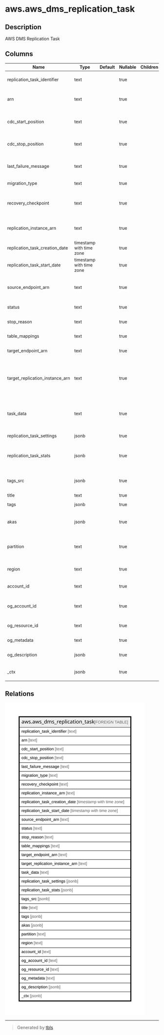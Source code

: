 # aws.aws_dms_replication_task

## Description

AWS DMS Replication Task

## Columns

| Name | Type | Default | Nullable | Children | Parents | Comment |
| ---- | ---- | ------- | -------- | -------- | ------- | ------- |
| replication_task_identifier | text |  | true |  |  | The user-assigned replication task identifier or name. |
| arn | text |  | true |  |  | The Amazon Resource Name (ARN) of the replication task. |
| cdc_start_position | text |  | true |  |  | Indicates when you want a change data capture (CDC) operation to start. |
| cdc_stop_position | text |  | true |  |  | Indicates when you want a change data capture (CDC) operation to stop. |
| last_failure_message | text |  | true |  |  | The last error (failure) message generated for the replication task. |
| migration_type | text |  | true |  |  | The type of migration. |
| recovery_checkpoint | text |  | true |  |  | Indicates the last checkpoint that occurred during a change data capture (CDC) operation. |
| replication_instance_arn | text |  | true |  |  | The Amazon Resource Name (ARN) of the replication instance. |
| replication_task_creation_date | timestamp with time zone |  | true |  |  | The date the replication task was created. |
| replication_task_start_date | timestamp with time zone |  | true |  |  | The date the replication task is scheduled to start. |
| source_endpoint_arn | text |  | true |  |  | The Amazon Resource Name (ARN) that uniquely identifies the endpoint. |
| status | text |  | true |  |  | The status of the replication task. |
| stop_reason | text |  | true |  |  | The reason the replication task was stopped. |
| table_mappings | text |  | true |  |  | Table mappings specified in the task. |
| target_endpoint_arn | text |  | true |  |  | The ARN that uniquely identifies the endpoint. |
| target_replication_instance_arn | text |  | true |  |  | The ARN of the replication instance to which this task is moved in response to running the MoveReplicationTask operation. |
| task_data | text |  | true |  |  | Supplemental information that the task requires to migrate the data for certain source and target endpoints. |
| replication_task_settings | jsonb |  | true |  |  | The settings for the replication task. |
| replication_task_stats | jsonb |  | true |  |  | The statistics for the task, including elapsed time, tables loaded, and table errors. |
| tags_src | jsonb |  | true |  |  | A list of tags currently associated with the replication instance. |
| title | text |  | true |  |  | Title of the resource. |
| tags | jsonb |  | true |  |  | A map of tags for the resource. |
| akas | jsonb |  | true |  |  | Array of globally unique identifier strings (also known as) for the resource. |
| partition | text |  | true |  |  | The AWS partition in which the resource is located (aws, aws-cn, or aws-us-gov). |
| region | text |  | true |  |  | The AWS Region in which the resource is located. |
| account_id | text |  | true |  |  | The AWS Account ID in which the resource is located. |
| og_account_id | text |  | true |  |  | The Platform Account ID in which the resource is located. |
| og_resource_id | text |  | true |  |  | The unique ID of the resource in opengovernance. |
| og_metadata | text |  | true |  |  | Platform Metadata of the AWS resource. |
| og_description | jsonb |  | true |  |  | The full model description of the resource |
| _ctx | jsonb |  | true |  |  | Steampipe context in JSON form, e.g. connection_name. |

## Relations

![er](aws.aws_dms_replication_task.svg)

---

> Generated by [tbls](https://github.com/k1LoW/tbls)
